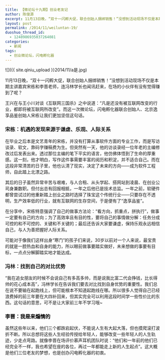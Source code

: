 ```yaml
---
title: 【微论坛十九期】创业老友记
author: 陈俊源
excerpt: 11月13日晚，“双十一闪孵大促，联合创始人捆绑销售！”没想到活动现场不仅是本期主讲嘉宾宋栋和李晋老师，连冯林学长也闻讯赶来，在场的小伙伴有没有觉得赚到了呢？
layout: post
permalink: /2014/11/weiluntan-19/
duoshuo_thread_id:
  - 1248986935037264081
categories:
  - 新闻
tags:
  - 创业微论坛，闪电孵化器
---
```


![]({{ site.qiniu_upload }}2014/11/a是.jpg)

11月13日晚，“双十一闪孵大促，联合创始人捆绑销售！”没想到活动现场不仅是本期主讲嘉宾宋栋和李晋老师，连冯林学长也闻讯赶来，在场的小伙伴有没有觉得赚到了呢？

王兴在与王小川对谈《互联网三国杀》之中说道：“凡是还没有被互联网改变的行业，都即将被互联网所改变”。而这一次微论坛，闪电孵化器联合创始人、北京逸享品鉴创始人宋栋让我们更加坚信这句话。

### 宋栋：机遇的发现来源于谦虚、乐观、人际关系

在毕业之后本是文艺青年的宋栋，并没有打算从事软件方面的专业工作，而是写访谈录、软文，靠码字赚稿费为生。但突然有一天，他的访谈录经一位年老的主编修改过后发表出来。透过那位主编的笔下平实的语言，他仿佛体悟到了生命的厚重感。这一刻，他才明白，写作这件事需要丰富的阅历和积淀，并不适合自己。而在这段非常清苦的日子里，他也认清了现实，决定了未来的方向——成为软件工程师，自此踏上北漂之路。

其后的日子虽然异常辛苦与艰难，与人合租、从头学起、搭网站到凌晨、在创业公司身兼数职。但付出总有回报相抵，一年之后他已是技术总监。一年之前，软硬件都曾尝试过的他重新踏上创业之路时选择了珠宝这个传统行业——只要存在不透明，生产效率低的行业，就有互联网的生存空间，于是便有了“逸享品鉴”。

在分享中，宋栋特意强调了自己的做事方法论：“看方向，抓重点，拼执行”，做事一定要有自己的方向；为了高效率且有目的性，要将自己的事情做分解：任务分成可控的和不可控的、关键和不关键的；最后还告诉大家要谦虚，保持乐观永远相信自己，与人为善把握好人际关系。

可能对于像我们这样出身“寒门”的孩子们来说，30岁以前对一个人来说，最宝贵的就是一腔热血和自身的能力，所以眼前做事要踏实做好，未来想做的事要有目标，一点点分解脚踏实地才能达成。

### 冯林：找到自己的对比优势


“我在追女朋友的时候不会说自己有多高多帅，而是说我比富二代会挣钱，比长得帅的花心成本高”，冯林学长在告诉我们要去对比找到自身优势的重要性。我们总在说不要输在起跑线上，但可能根本不知道起跑线在哪。所以很多人觉得自己已经浪费掉的前三年要在大四补回来，但其实完全可以利用这段时间学一些性价比的东西。这句话的意思，可不是让大家前三年不学习哦~

### <span style="color: #000000;">李晋：我是来煽情的</span>


虽然这些年以来，他们三个都跌宕起伏，不能说人生有大起大落，但也摸爬滚打波折不断。所以总想将这些人生经验传授给年轻人，能够改变一些年轻人的人生轨迹，少走点弯路。就像李晋在场评价慕声耳机团队时说：“他们和一年前的他们已经完全不一样，我也希望在座的各位，再过一年都能走上新的人生起点”。这大概是他们三位老友的梦想，也是创办闪电孵化器的初衷。
